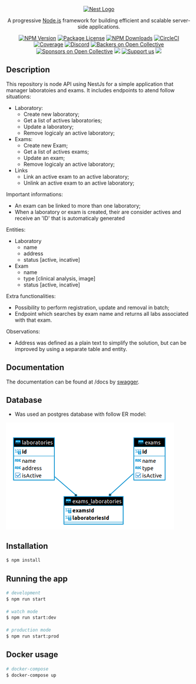 <p align="center">
  <a href="http://nestjs.com/" target="blank"><img src="https://nestjs.com/img/logo_text.svg" width="320" alt="Nest Logo" /></a>
</p>

[circleci-image]: https://img.shields.io/circleci/build/github/nestjs/nest/master?token=abc123def456
[circleci-url]: https://circleci.com/gh/nestjs/nest

  <p align="center">A progressive <a href="http://nodejs.org" target="_blank">Node.js</a> framework for building efficient and scalable server-side applications.</p>
    <p align="center">
<a href="https://www.npmjs.com/~nestjscore" target="_blank"><img src="https://img.shields.io/npm/v/@nestjs/core.svg" alt="NPM Version" /></a>
<a href="https://www.npmjs.com/~nestjscore" target="_blank"><img src="https://img.shields.io/npm/l/@nestjs/core.svg" alt="Package License" /></a>
<a href="https://www.npmjs.com/~nestjscore" target="_blank"><img src="https://img.shields.io/npm/dm/@nestjs/common.svg" alt="NPM Downloads" /></a>
<a href="https://circleci.com/gh/nestjs/nest" target="_blank"><img src="https://img.shields.io/circleci/build/github/nestjs/nest/master" alt="CircleCI" /></a>
<a href="https://coveralls.io/github/nestjs/nest?branch=master" target="_blank"><img src="https://coveralls.io/repos/github/nestjs/nest/badge.svg?branch=master#9" alt="Coverage" /></a>
<a href="https://discord.gg/G7Qnnhy" target="_blank"><img src="https://img.shields.io/badge/discord-online-brightgreen.svg" alt="Discord"/></a>
<a href="https://opencollective.com/nest#backer" target="_blank"><img src="https://opencollective.com/nest/backers/badge.svg" alt="Backers on Open Collective" /></a>
<a href="https://opencollective.com/nest#sponsor" target="_blank"><img src="https://opencollective.com/nest/sponsors/badge.svg" alt="Sponsors on Open Collective" /></a>
  <a href="https://paypal.me/kamilmysliwiec" target="_blank"><img src="https://img.shields.io/badge/Donate-PayPal-ff3f59.svg"/></a>
    <a href="https://opencollective.com/nest#sponsor"  target="_blank"><img src="https://img.shields.io/badge/Support%20us-Open%20Collective-41B883.svg" alt="Support us"></a>
  <a href="https://twitter.com/nestframework" target="_blank"><img src="https://img.shields.io/twitter/follow/nestframework.svg?style=social&label=Follow"></a>
</p>
  <!--[![Backers on Open Collective](https://opencollective.com/nest/backers/badge.svg)](https://opencollective.com/nest#backer)
  [![Sponsors on Open Collective](https://opencollective.com/nest/sponsors/badge.svg)](https://opencollective.com/nest#sponsor)-->

## Description

This repository is node API using NestJs for a simple application that manager laboratoies and exams.
It includes endpoints to atend follow situations:

  - Laboratory:
    - Create new laboratory;
    - Get a list of actives laboratories;
    - Update a laboratory;
    - Remove logicaly an active laboratory;
  - Exams:
    - Create new Exam;
    - Get a list of actives exams;
    - Update an exam;
    - Remove logicaly an active laboratory;
  - Links
    - Link an active exam to an active laboratory;
    - Unlink an active exam to an active laboratory;
  
  Important informations:
   - An exam can be linked to more than one laboratory;
   - When a laboratory or exam is created, their are consider actives and receive an 'ID' that is automaticaly generated

  Entities:
   - Laboratory
     - name
     - address
     - status [active, incative]
   - Exam
     - name
     - type [clinical analysis, image]
     - status [active, incative]

  Extra functionalities:
   - Possibility to perform registration, update and removal in batch;
   - Endpoint which searches by exam name and returns all labs associated with that exam.

Observations:
 - Address was defined as a plain text to simplify the solution, but can be improved by using a separate table and entity.

## Documentation
The documentation can be found at /docs by 
[swagger](http://localhost/docs).

## Database
 - Was used an postgres database with follow ER model:

 ![ER model](https://raw.githubusercontent.com/DavidMoura07/wa-laboratorio-api/master/Documentation/images/ER%20Model.png)
 
## Installation

```bash
$ npm install
```

## Running the app

```bash
# development
$ npm run start

# watch mode
$ npm run start:dev

# production mode
$ npm run start:prod
```

## Docker usage

```bash
# docker-compose
$ docker-compose up
```

